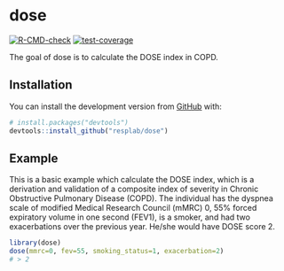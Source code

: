 
<!-- README.md is generated from README.Rmd. Please edit that file -->

# dose

[![R-CMD-check](https://github.com/resplab/dose/actions/workflows/R-CMD-check.yaml/badge.svg)](https://github.com/resplab/dose/actions/workflows/R-CMD-check.yaml)
[![test-coverage](https://github.com/resplab/dose/actions/workflows/test-coverage.yaml/badge.svg)](https://github.com/resplab/dose/actions/workflows/test-coverage.yaml)

The goal of dose is to calculate the DOSE index in COPD.

## Installation

You can install the development version from [GitHub](https://github.com/) with:

``` r
# install.packages("devtools")
devtools::install_github("resplab/dose")
```

## Example

This is a basic example which calculate the DOSE index, which is a derivation and validation of a composite index of severity in Chronic Obstructive Pulmonary Disease (COPD). The individual has the dyspnea scale of modified Medical Research Council (mMRC) 0, 55% forced expiratory volume in one second (FEV1), is a smoker, and had two exacerbations over the previous year. He/she would have DOSE score 2.

``` r
library(dose)
dose(mmrc=0, fev=55, smoking_status=1, exacerbation=2)
# > 2
```

